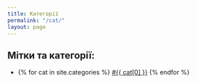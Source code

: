 ```yaml
---
title: Категорії
permalink: "/cat/"
layout: page
---
```


<aside class="content conteiner">
	<h1>Мітки та категорії:</h1>
	<ul>
		<li>
		{% for cat in site.categories %}
			<a href="/cat/{{ cat[0] }}">#{{ cat[0] }}</a>
		{% endfor %}
		</li>
	</ul>
</aside>